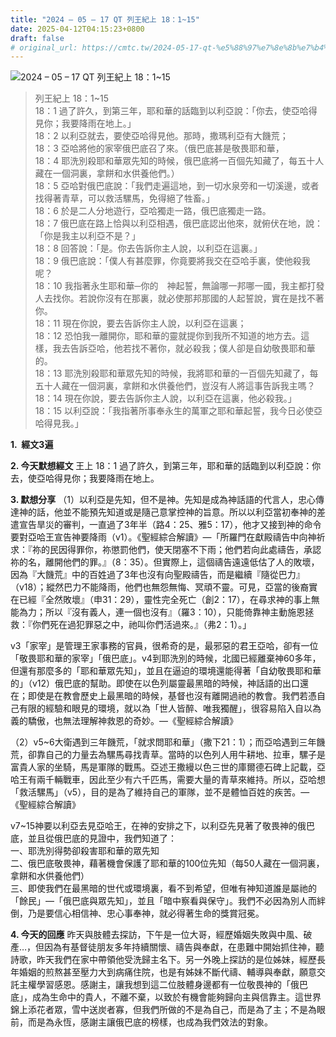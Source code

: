 ```yaml
---
title: "2024 – 05 – 17 QT 列王紀上 18：1~15"
date: 2025-04-12T04:15:23+0800
draft: false
# original_url: https://cmtc.tw/2024-05-17-qt-%e5%88%97%e7%8e%8b%e7%b4%80%e4%b8%8a-18%ef%bc%9a115
---
```


![2024 – 05 – 17 QT 列王紀上 18：1\~15](/images/qt.jpg  "2024 – 05 – 17 QT 列王紀上 18：1\~15")

> 列王紀上 18：1\~15  
> 18：1 過了許久，到第三年，耶和華的話臨到以利亞說：「你去，使亞哈得見你；我要降雨在地上。」  
> 18：2 以利亞就去，要使亞哈得見他。那時，撒瑪利亞有大饑荒；  
> 18：3 亞哈將他的家宰俄巴底召了來。（俄巴底甚是敬畏耶和華，  
> 18：4 耶洗別殺耶和華眾先知的時候，俄巴底將一百個先知藏了，每五十人藏在一個洞裏，拿餅和水供養他們。）  
> 18：5 亞哈對俄巴底說：「我們走遍這地，到一切水泉旁和一切溪邊，或者找得著青草，可以救活騾馬，免得絕了牲畜。」  
> 18：6 於是二人分地遊行，亞哈獨走一路，俄巴底獨走一路。  
> 18：7 俄巴底在路上恰與以利亞相遇，俄巴底認出他來，就俯伏在地，說：「你是我主以利亞不是？」  
> 18：8 回答說：「是。你去告訴你主人說，以利亞在這裏。」  
> 18：9 俄巴底說：「僕人有甚麼罪，你竟要將我交在亞哈手裏，使他殺我呢？  
> 18：10 我指著永生耶和華─你的　神起誓，無論哪一邦哪一國，我主都打發人去找你。若說你沒有在那裏，就必使那邦那國的人起誓說，實在是找不著你。  
> 18：11 現在你說，要去告訴你主人說，以利亞在這裏；  
> 18：12 恐怕我一離開你，耶和華的靈就提你到我所不知道的地方去。這樣，我去告訴亞哈，他若找不著你，就必殺我；僕人卻是自幼敬畏耶和華的。  
> 18：13 耶洗別殺耶和華眾先知的時候，我將耶和華的一百個先知藏了，每五十人藏在一個洞裏，拿餅和水供養他們，豈沒有人將這事告訴我主嗎？  
> 18：14 現在你說，要去告訴你主人說，以利亞在這裏，他必殺我。」  
> 18：15 以利亞說：「我指著所事奉永生的萬軍之耶和華起誓，我今日必使亞哈得見我。」

**1.  經文3遍**

**2. 今天默想經文**
王上 18：1 過了許久，到第三年，耶和華的話臨到以利亞說：你去，使亞哈得見你；我要降雨在地上。

**3. 默想分享**
（1）以利亞是先知，但不是神。先知是成為神話語的代言人，忠心傳達神的話，他並不能預先知道或是隨己意掌控神的旨意。所以以利亞當初奉神的差遣宣告旱災的審判，一直過了3年半（路4：25、雅5：17），他才又接到神的命令要對亞哈王宣告神要降雨（v1）。《聖經綜合解讀》—「所羅門在獻殿禱告中向神祈求：『祢的民因得罪你，祢懲罰他們，使天閉塞不下雨；他們若向此處禱告，承認祢的名，離開他們的罪。』（8：35）。但實際上，這個禱告遠遠低估了人的敗壞，因為『大饑荒』中的百姓過了3年也沒有向聖殿禱告，而是繼續『隨從巴力』（v18）；縱然巴力不能降雨，他們也無怨無悔、冥頑不靈。可見，亞當的後裔實在已經『全然敗壞』（申31：29），靈性完全死亡（創2：17），在尋求神的事上無能為力；所以『沒有義人，連一個也沒有』（羅3：10），只能倚靠神主動施恩拯救：『你們死在過犯罪惡之中，祂叫你們活過來。』（弗2：1）。」

v3「家宰」是管理王家事務的官員，很希奇的是，最邪惡的君王亞哈，卻有一位「敬畏耶和華的家宰」「俄巴底」。v4到耶洗別的時候，北國已經離棄神60多年，但還有那麼多的「耶和華眾先知」，並且在逼迫的環境還能得著「自幼敬畏耶和華的」（v12）俄巴底的幫助。即使在以色列屬靈最黑暗的時候，神話語的出口還在；即使是在教會歷史上最黑暗的時候，基督也沒有離開過祂的教會。我們若憑自己有限的經驗和眼見的環境，就以為「世人皆醉、唯我獨醒」，很容易陷入自以為義的驕傲，也無法理解神救恩的奇妙。—《聖經綜合解讀》

（2）v5\~6大衛遇到三年饑荒，「就求問耶和華」（撒下21：1）；而亞哈遇到三年饑荒，卻靠自己的力量去為騾馬尋找青草。當時的以色列人用牛耕地、拉車，騾子是富貴人家的坐騎，馬是軍隊的戰馬。亞述王撒縵以色三世的庫爾德石碑上記載，亞哈王有兩千輛戰車，因此至少有六千匹馬，需要大量的青草來維持。所以，亞哈想「救活騾馬」（v5），目的是為了維持自己的軍隊，並不是體恤百姓的疾苦。—《聖經綜合解讀》

v7\~15神要以利亞去見亞哈王，在神的安排之下，以利亞先見著了敬畏神的俄巴底，並且從俄巴底的見證中，我們知道了：  
一、耶洗別得勢卻殺害耶和華的眾先知  
二、俄巴底敬畏神，藉著機會保護了耶和華的100位先知（每50人藏在一個洞裏，拿餅和水供養他們）  
三、即使我們在最黑暗的世代或環境裏，看不到希望，但唯有神知道誰是屬祂的「餘民」—「俄巴底與眾先知」，並且「暗中察看與保守」。我們不必因為別人而絆倒，乃是要信心相信神、忠心事奉神，就必得著生命的獎賞冠冕。

**4. 今天的回應**
昨天與肢體去探訪，下午是一位大哥，經歷婚姻失敗與中風、破產…，但因為有基督徒朋友多年持續關懷、禱告與奉獻，在患難中開始抓住神，聽詩歌，昨天我們在家中帶領他受洗歸主名下。另一外晚上探訪的是位姊妹，經歷長年婚姻的煎熬甚至壓力大到病痛住院，也是有姊妹不斷代禱、輔導與奉獻，願意交託主權學習感恩。感謝主，讓我想到這二位肢體身邊都有一位敬畏神的「俄巴底」，成為生命中的貴人，不離不棄，以致於有機會能夠歸向主與信靠主。這世界錦上添花者眾，雪中送炭者寡，但我們所做的不是為自己，而是為了主；不是為眼前，而是為永恆，感謝主讓俄巴底的榜樣，也成為我們效法的對象。
